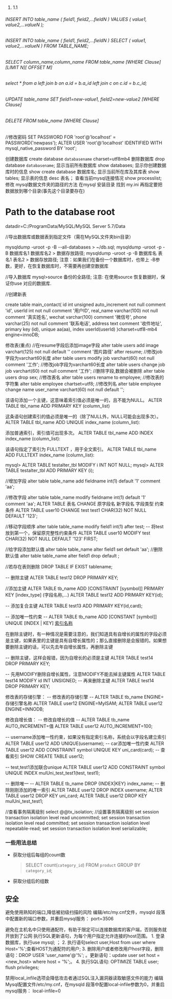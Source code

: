 1. 1.1



###### INSERT INTO table_name ( field1, field2,...fieldN ) VALUES ( value1, value2,...valueN );

###### INSERT INTO table_name ( field1, field2,...fieldN ) SELECT ( value1, value2,...valueN ) FROM TABLE_NAME;

###### SELECT column_name,column_name FROM table_name [WHERE Clause] [LIMIT N][ OFFSET M]

###### select * from a left join b on a.id = b.a_id left join c on c.id = b.c_id;

###### UPDATE table_name SET field1=new-value1, field2=new-value2 [WHERE Clause]

###### DELETE FROM table_name [WHERE Clause]

//修改密码
SET PASSWORD FOR 'root'@'localhost' = PASSWORD('newpass');
ALTER USER 'root'@'localhost' IDENTIFIED WITH mysql_native_password BY 'root';

创建数据库
create database `databasename` charset=utf8mb4
删除数据库
drop database `databasename`;
显示当前所有数据库
show databases;
显示你创建数据库时的信息
show create database 数据库名;
显示当前所在库及其库表
show tables;
显示表的信息
desc 表名；
查看当前mysql连接情况
show processlist;
修改 mysql数据文件夹的路径的方法
在mysql 安装目录 找到  my.ini
再指定要把数据放到哪个目录(事先这个目录要存在)

# Path to the database root
datadir=C:/ProgramData/MySQL/MySQL Server 5.7/Data

//导出数据库或数据表到指定文件（需在MySQL文件夹bin目录）

mysqldump -uroot -p -B --all-databases >  ~/db.sql;
mysqldump -uroot -p -B 数据库名1 数据库名2 >  数据存放路径;
mysqldump -uroot -p -B 数据库名 表名1 表名2 >  数据存放路径;
注意：如果我们在备份一个数据库时，也带上 -B参数，更好，在恢复数据库时，不需要再创建空数据库

//导入数据库
mysql>source 备份的全路径;
注意: 在使用source 恢复数据时，保证你use 对应的数据库.

//创建新表

create table main_contact(
	id int unsigned auto_increment not null comment 'id',
	userId int not null comment '用户ID',
	real_name varchar(100) not null comment '真实姓名',
	wechat varchar(100) comment '微信号',
	phone varchar(25) not null comment '联系电话',
	address text comment '收件地址',
	primary key (id),
 unique aa(aa),
	index userId(userId)
)charset=utf8-mb4 engine=innoDB;


修改表(重点)
//在resume字段后添加image字段
alter table users add image varchart(125) not null default '' comment '图片路径' after resume;
//修改job字段为varchart60长度
alter table users modify job varchart(60) not null comment '工作';
//修改job字段为varchart60长度
alter table users change job job varchart(60) not null comment '工作';
//删除字段,数据会被删除
alter table users drop sex;
//修改表名
alter table users rename to employee;
//修改表的字符集
alter table employee chartset=utf8;
//修改列名
alter table employee change name user_name varchart(60) not null default '';

该语句添加一个主键，这意味着索引值必须是唯一的，且不能为NULL。
ALTER TABLE tbl_name ADD PRIMARY KEY (column_list)

这条语句创建索引的值必须是唯一的（除了NULL外，NULL可能会出现多次）。
ALTER TABLE tbl_name ADD UNIQUE index_name (column_list): 

添加普通索引，索引值可出现多次。
ALTER TABLE tbl_name ADD INDEX index_name (column_list): 

该语句指定了索引为 FULLTEXT ，用于全文索引。
ALTER TABLE tbl_name ADD FULLTEXT index_name (column_list):

mysql> ALTER TABLE testalter_tbl MODIFY i INT NOT NULL;
mysql> ALTER TABLE testalter_tbl ADD PRIMARY KEY (i);


//增加字段
alter table table_name add fieldname int(1) default '1' comment 'aa';

//修改字段
alter table table_name modify fieldname int(1) default '1' comment 'aa';
ALTER TABLE 表名 CHANGE 原字段名 新字段名 字段类型 约束条件
ALTER TABLE user10 CHANGE test test1 CHAR(32) NOT NULL DEFAULT '123';

//移动字段顺序
alter table table_name modify field1 int(1) after test;
-- 将test放到第一个，保留原完整性约束条件
ALTER TABLE user10 MODIFY test CHAR(32) NOT NULL DEFAULT '123' FIRST;

//给字段添加默认值
alter table table_name alter field1 set default 'aa';
//删除默认值
alter table table_name alter field1 drop default ;

//若存在表则删除
DROP TABLE IF EXIST tablename; 


-- 删除主键
ALTER TABLE test12 DROP PRIMARY KEY;

//添加主键
ALTER TABLE tb_name ADD [CONSTRAINT [sysmbol]] PRIMARY KEY [index_type] (字段名称,...)
ALTER TABLE test12 ADD PRIMARY KEY(id);

-- 添加复合主键
ALTER TABLE test13 ADD PRIMARY KEY(id,card);

-- 添加唯一性约束
-- ALTER TABLE tb_name ADD [CONSTANT [symbol]] UNIQUE [INDEX | KEY] [索引名称](字段名称,...)

在删除主键时，有一种情况是需要注意的，我们知道具有自增长的属性的字段必须是主键，如果表里的主键是具有自增长属性的；那么直接删除是会报错的。如果想要删除主键的话，可以先去年自增长属性，再删除主键

-- 删除主键，这样会报错，因为自增长的必须是主键
ALTER TABLE test14 DROP PRIMARY KEY;

-- 先用MODIFY删除自增长属性，注意MODIFY不能去掉主键属性
ALTER TABLE test14 MODIFY id INT UNSIGNED;
-- 再来删除主键
ALTER TABLE test14 DROP PRIMARY KEY;

修改表的存储引擎：
-- 修改表的存储引擎
-- ALTER TABLE tb_name ENGINE=存储引擎名称
ALTER TABLE user12 ENGINE=MyISAM;
ALTER TABLE user12 ENGINE=INNODB;

修改自增长值：
-- 修改自增长的值
-- ALTER TABLE tb_name AUTO_INCREMENT=值
ALTER TABLE user12 AUTO_INCREMENT=100;


-- username添加唯一性约束，如果没有指定索引名称，系统会以字段名建立索引
ALTER TABLE user12 ADD UNIQUE(username);
-- car添加唯一性约束
ALTER TABLE user12 ADD CONSTRAINT symbol UNIQUE KEY uni_card(card);
-- 查看索引
SHOW CREATE TABLE user12;

-- test,test1添加联合unique
ALTER TABLE user12 ADD CONSTRAINT symbol UNIQUE INDEX mulUni_test_test1(test, test1);

-- 删除唯一
-- ALTER TABLE tb_name DROP {INDEX|KEY} index_name;
-- 删除刚刚添加的唯一索引
ALTER TABLE user12 DROP INDEX username;
ALTER TABLE user12 DROP KEY uni_card;
ALTER TABLE user12 DROP KEY mulUni_test_test1;


//查看事务隔离级别
select @@tx_isolation;
//设置事务隔离级别
set session transaction isolation level read uncommitted;
set session transaction isolation level read committed;
set session transaction isolation level repeatable-read;
set session transaction isolation level serializable;





### 一些用法总结

* 获取分组后每组的count数

  > SELECT count(`category_id`) FROM `product` GROUP BY `category_id`;

* 获取分组后的组数

  > 


## 安全

避免使用熟知的端口,降低被初级扫描的风险
编辑/etc/my.cnf文件，mysqld 段落中配置新的端口参数，并重启mysql服务：
port=3506 

避免在主机名中只使用通配符，有助于限定可以连接数据库的客户端，否则服务就开放到了公网
执行SQL更新语句，为每个用户指定允许连接的host范围。 1. 登录数据库，执行use mysql; ； 2. 执行语句select user,Host from user where Host='%';查看HOST为通配符的用户; 3. 删除用户或者修改用户host字段，删除语句：DROP USER 'user_name'@'%'; 。更新语句：update user set host = <new_host> where host = '%';。 4. 执行SQL语句:
OPTIMIZE TABLE user;
flush privileges;

禁用local_infile选项会降低攻击者通过SQL注入漏洞器读取敏感文件的能力
编辑Mysql配置文件/etc/my.cnf，在mysqld 段落中配置local-infile参数为0，并重启mysql服务：
local-infile=0